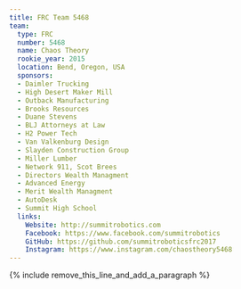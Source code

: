 ```yaml
---
title: FRC Team 5468
team:
  type: FRC
  number: 5468
  name: Chaos Theory
  rookie_year: 2015
  location: Bend, Oregon, USA
  sponsors:
  - Daimler Trucking
  - High Desert Maker Mill
  - Outback Manufacturing
  - Brooks Resources
  - Duane Stevens
  - BLJ Attorneys at Law
  - H2 Power Tech
  - Van Valkenburg Design
  - Slayden Construction Group
  - Miller Lumber
  - Network 911, Scot Brees
  - Directors Wealth Managment
  - Advanced Energy
  - Merit Wealth Managment
  - AutoDesk
  - Summit High School
  links:
    Website: http://summitrobotics.com
    Facebook: https://www.facebook.com/summitrobotics
    GitHub: https://github.com/summitroboticsfrc2017
    Instagram: https://www.instagram.com/chaostheory5468
---
```


{% include remove_this_line_and_add_a_paragraph %}